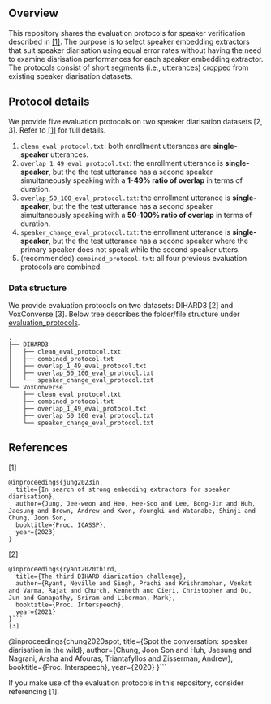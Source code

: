 ## Overview
This repository shares the evaluation protocols for speaker verification described in [[1]](https://ieeexplore.ieee.org/document/10096449).
The purpose is to select speaker embedding extractors that suit speaker diarisation using equal error rates without having the need to examine diarisation performances for each speaker embedding extractor.
The protocols consist of short segments (i.e., utterances) cropped from existing speaker diarisation datasets.

## Protocol details
We provide five evaluation protocols on two speaker diarisation datasets [2, 3]. Refer to [[1]](https://ieeexplore.ieee.org/document/10096449) for full details.
1. `clean_eval_protocol.txt`: both enrollment utterances are **single-speaker** utterances.
2. `overlap_1_49_eval_protocol.txt`: the enrollment utterance is **single-speaker**, but the the test utterance has a second speaker simultaneously speaking with a **1-49% ratio of overlap** in terms of duration.
3. `overlap_50_100_eval_protocol.txt`: the enrollment utterance is **single-speaker**, but the the test utterance has a second speaker simultaneously speaking with a **50-100% ratio of overlap** in terms of duration.
4. `speaker_change_eval_protocol.txt`: the enrollment utterance is **single-speaker**, but the the test utterance has a second speaker where the primary speaker does not speak while the second speaker utters.
5. (recommended) `combined_protocol.txt`: all four previous evaluation protocols are combined. 

### Data structure
We provide evaluation protocols on two datasets: DIHARD3 [2] and VoxConverse [3].
Below tree describes the folder/file structure under [evaluation_protocols](evaluation_protocols).
```
.
├── DIHARD3
│   ├── clean_eval_protocol.txt
│   ├── combined_protocol.txt
│   ├── overlap_1_49_eval_protocol.txt
│   ├── overlap_50_100_eval_protocol.txt
│   └── speaker_change_eval_protocol.txt
└── VoxConverse
    ├── clean_eval_protocol.txt
    ├── combined_protocol.txt
    ├── overlap_1_49_eval_protocol.txt
    ├── overlap_50_100_eval_protocol.txt
    └── speaker_change_eval_protocol.txt
```

## References
[1]
```
@inproceedings{jung2023in,
  title={In search of strong embedding extractors for speaker diarisation},
  author={Jung, Jee-weon and Heo, Hee-Soo and Lee, Bong-Jin and Huh, Jaesung and Brown, Andrew and Kwon, Youngki and Watanabe, Shinji and Chung, Joon Son,
  booktitle={Proc. ICASSP},
  year={2023}
}
```
[2]
```
@inproceedings{ryant2020third,
  title={The third DIHARD diarization challenge},
  author={Ryant, Neville and Singh, Prachi and Krishnamohan, Venkat and Varma, Rajat and Church, Kenneth and Cieri, Christopher and Du, Jun and Ganapathy, Sriram and Liberman, Mark},
  booktitle={Proc. Interspeech},
  year={2021}
}```
[3]
```
@inproceedings{chung2020spot,
  title={Spot the conversation: speaker diarisation in the wild},
  author={Chung, Joon Son and Huh, Jaesung and Nagrani, Arsha and Afouras, Triantafyllos and Zisserman, Andrew},
  booktitle={Proc. Interspeech},
  year={2020}
}```

If you make use of the evaluation protocols in this repository, consider referencing [1].
